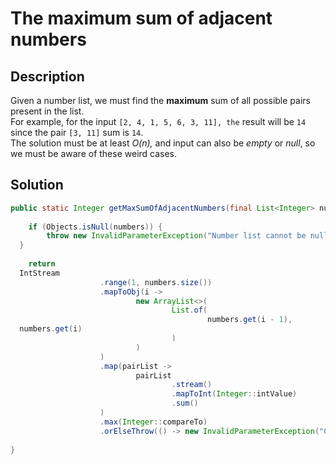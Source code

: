 # The maximum sum of adjacent numbers

## Description

Given a number list, we must find the **maximum** sum of all possible pairs present in the list.  
For example, for the input `[2, 4, 1, 5, 6, 3, 11], the` result will be `14` since the pair `[3, 11]` sum is `14`.  
The solution must be at least _O(n),_ and input can also be *empty* or *null*, so we must be aware of these weird cases.

## Solution

````Java
public static Integer getMaxSumOfAdjacentNumbers(final List<Integer> numbers) {  
  
    if (Objects.isNull(numbers)) {  
        throw new InvalidParameterException("Number list cannot be null.");  
  }  
  
    return  
  IntStream  
                    .range(1, numbers.size())  
                    .mapToObj(i ->  
                            new ArrayList<>(  
                                    List.of(  
                                            numbers.get(i - 1),  
  numbers.get(i)  
                                    )  
                            )  
                    )  
                    .map(pairList ->  
                            pairList  
                                    .stream()  
                                    .mapToInt(Integer::intValue)  
                                    .sum()  
                    )  
                    .max(Integer::compareTo)  
                    .orElseThrow(() -> new InvalidParameterException("Cannot operate with items whose size is less than two."));  
  
}
````
